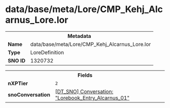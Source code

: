 <h1>data/base/meta/Lore/CMP_Kehj_Alcarnus_Lore.lor</h1><table><tr><th colspan="100%">Metadata</th></tr><tr><td><b>Name</b></td><td>data/base/meta/Lore/CMP_Kehj_Alcarnus_Lore.lor</td></tr><tr><td><b>Type</b></td><td>LoreDefinition</td></tr><tr><td><b>SNO ID</b></td><td>1320732</td></tr></table>

<table><tr><th colspan="100%">Fields</th></tr><tr><td><b>nXPTier</b></td><td><code>2</code></td></tr><tr><td><b>snoConversation</b></td><td><a href="..\Conversation\Lorebook_Entry_Alcarnus_01.cnv">[DT_SNO] Conversation: "Lorebook_Entry_Alcarnus_01"</a></td></tr></table>

